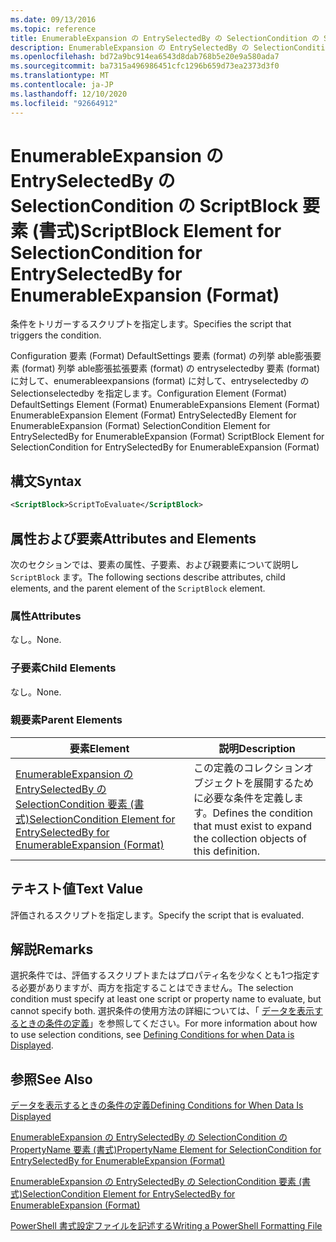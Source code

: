 ```yaml
---
ms.date: 09/13/2016
ms.topic: reference
title: EnumerableExpansion の EntrySelectedBy の SelectionCondition の ScriptBlock 要素 (書式)
description: EnumerableExpansion の EntrySelectedBy の SelectionCondition の ScriptBlock 要素 (書式)
ms.openlocfilehash: bd72a9bc914ea6543d8dab768b5e20e9a580ada7
ms.sourcegitcommit: ba7315a496986451cfc1296b659d73ea2373d3f0
ms.translationtype: MT
ms.contentlocale: ja-JP
ms.lasthandoff: 12/10/2020
ms.locfileid: "92664912"
---
```

# <a name="scriptblock-element-for-selectioncondition-for-entryselectedby-for-enumerableexpansion-format"></a><span data-ttu-id="8fe37-103">EnumerableExpansion の EntrySelectedBy の SelectionCondition の ScriptBlock 要素 (書式)</span><span class="sxs-lookup"><span data-stu-id="8fe37-103">ScriptBlock Element for SelectionCondition for EntrySelectedBy for EnumerableExpansion (Format)</span></span>

<span data-ttu-id="8fe37-104">条件をトリガーするスクリプトを指定します。</span><span class="sxs-lookup"><span data-stu-id="8fe37-104">Specifies the script that triggers the condition.</span></span>

<span data-ttu-id="8fe37-105">Configuration 要素 (Format) DefaultSettings 要素 (format) の列挙 able膨張要素 (format) 列挙 able膨張拡張要素 (format) の entryselectedby 要素 (format) に対して、enumerableexpansions (format) に対して、entryselectedby の Selectionselectedby を指定します。</span><span class="sxs-lookup"><span data-stu-id="8fe37-105">Configuration Element (Format) DefaultSettings Element (Format) EnumerableExpansions Element (Format) EnumerableExpansion Element (Format) EntrySelectedBy Element for EnumerableExpansion (Format) SelectionCondition Element for EntrySelectedBy for EnumerableExpansion (Format) ScriptBlock Element for SelectionCondition for EntrySelectedBy for EnumerableExpansion (Format)</span></span>

## <a name="syntax"></a><span data-ttu-id="8fe37-106">構文</span><span class="sxs-lookup"><span data-stu-id="8fe37-106">Syntax</span></span>

```xml
<ScriptBlock>ScriptToEvaluate</ScriptBlock>
```

## <a name="attributes-and-elements"></a><span data-ttu-id="8fe37-107">属性および要素</span><span class="sxs-lookup"><span data-stu-id="8fe37-107">Attributes and Elements</span></span>

<span data-ttu-id="8fe37-108">次のセクションでは、要素の属性、子要素、および親要素について説明し `ScriptBlock` ます。</span><span class="sxs-lookup"><span data-stu-id="8fe37-108">The following sections describe attributes, child elements, and the parent element of the `ScriptBlock` element.</span></span>

### <a name="attributes"></a><span data-ttu-id="8fe37-109">属性</span><span class="sxs-lookup"><span data-stu-id="8fe37-109">Attributes</span></span>

<span data-ttu-id="8fe37-110">なし。</span><span class="sxs-lookup"><span data-stu-id="8fe37-110">None.</span></span>

### <a name="child-elements"></a><span data-ttu-id="8fe37-111">子要素</span><span class="sxs-lookup"><span data-stu-id="8fe37-111">Child Elements</span></span>

<span data-ttu-id="8fe37-112">なし。</span><span class="sxs-lookup"><span data-stu-id="8fe37-112">None.</span></span>

### <a name="parent-elements"></a><span data-ttu-id="8fe37-113">親要素</span><span class="sxs-lookup"><span data-stu-id="8fe37-113">Parent Elements</span></span>

|<span data-ttu-id="8fe37-114">要素</span><span class="sxs-lookup"><span data-stu-id="8fe37-114">Element</span></span>|<span data-ttu-id="8fe37-115">説明</span><span class="sxs-lookup"><span data-stu-id="8fe37-115">Description</span></span>|
|-------------|-----------------|
|[<span data-ttu-id="8fe37-116">EnumerableExpansion の EntrySelectedBy の SelectionCondition 要素 (書式)</span><span class="sxs-lookup"><span data-stu-id="8fe37-116">SelectionCondition Element for EntrySelectedBy for EnumerableExpansion (Format)</span></span>](./selectioncondition-element-for-entryselectedby-for-enumerableexpansion-format.md)|<span data-ttu-id="8fe37-117">この定義のコレクションオブジェクトを展開するために必要な条件を定義します。</span><span class="sxs-lookup"><span data-stu-id="8fe37-117">Defines the condition that must exist to expand the collection objects of this definition.</span></span>|

## <a name="text-value"></a><span data-ttu-id="8fe37-118">テキスト値</span><span class="sxs-lookup"><span data-stu-id="8fe37-118">Text Value</span></span>

<span data-ttu-id="8fe37-119">評価されるスクリプトを指定します。</span><span class="sxs-lookup"><span data-stu-id="8fe37-119">Specify the script that is evaluated.</span></span>

## <a name="remarks"></a><span data-ttu-id="8fe37-120">解説</span><span class="sxs-lookup"><span data-stu-id="8fe37-120">Remarks</span></span>

<span data-ttu-id="8fe37-121">選択条件では、評価するスクリプトまたはプロパティ名を少なくとも1つ指定する必要がありますが、両方を指定することはできません。</span><span class="sxs-lookup"><span data-stu-id="8fe37-121">The selection condition must specify at least one script or property name to evaluate, but cannot specify both.</span></span> <span data-ttu-id="8fe37-122">選択条件の使用方法の詳細については、「 [データを表示するときの条件の定義](./defining-conditions-for-displaying-data.md)」を参照してください。</span><span class="sxs-lookup"><span data-stu-id="8fe37-122">For more information about how to use selection conditions, see [Defining Conditions for when Data is Displayed](./defining-conditions-for-displaying-data.md).</span></span>

## <a name="see-also"></a><span data-ttu-id="8fe37-123">参照</span><span class="sxs-lookup"><span data-stu-id="8fe37-123">See Also</span></span>

[<span data-ttu-id="8fe37-124">データを表示するときの条件の定義</span><span class="sxs-lookup"><span data-stu-id="8fe37-124">Defining Conditions for When Data Is Displayed</span></span>](./defining-conditions-for-displaying-data.md)

[<span data-ttu-id="8fe37-125">EnumerableExpansion の EntrySelectedBy の SelectionCondition の PropertyName 要素 (書式)</span><span class="sxs-lookup"><span data-stu-id="8fe37-125">PropertyName Element for SelectionCondition for EntrySelectedBy for EnumerableExpansion (Format)</span></span>](./propertyname-element-for-selectioncondition-for-entryselectedby-for-enumerableexpansion-format.md)

[<span data-ttu-id="8fe37-126">EnumerableExpansion の EntrySelectedBy の SelectionCondition 要素 (書式)</span><span class="sxs-lookup"><span data-stu-id="8fe37-126">SelectionCondition Element for EntrySelectedBy for EnumerableExpansion (Format)</span></span>](./selectioncondition-element-for-entryselectedby-for-enumerableexpansion-format.md)

[<span data-ttu-id="8fe37-127">PowerShell 書式設定ファイルを記述する</span><span class="sxs-lookup"><span data-stu-id="8fe37-127">Writing a PowerShell Formatting File</span></span>](./writing-a-powershell-formatting-file.md)
